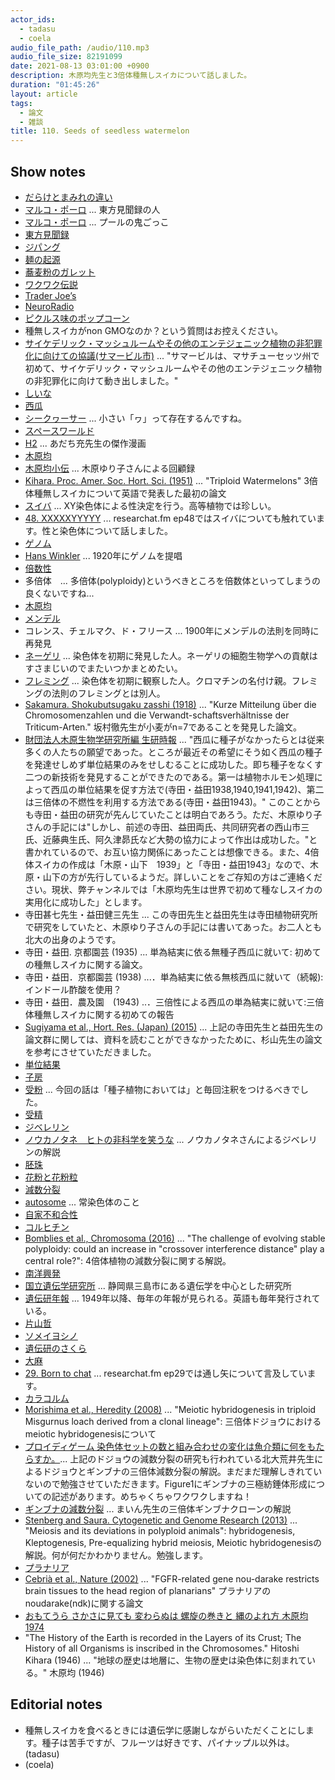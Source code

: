 ```yaml
---
actor_ids:
  - tadasu
  - coela
audio_file_path: /audio/110.mp3
audio_file_size: 82191099
date: 2021-08-13 03:01:00 +0900
description: 木原均先生と3倍体種無しスイカについて話しました。
duration: "01:45:26"
layout: article
tags:
  - 論文
  - 雑談
title: 110. Seeds of seedless watermelon
---
```


## Show notes
- [だらけとまみれの違い](https://nihon5-bunka.net/difference-darake-mamire/)
- [マルコ・ポーロ](https://ja.wikipedia.org/wiki/%E3%83%9E%E3%83%AB%E3%82%B3%E3%83%BB%E3%83%9D%E3%83%BC%E3%83%AD) ... 東方見聞録の人
- [マルコ・ポーロ](https://ameblo.jp/brenandyu/entry-12388065677.html) ... プールの鬼ごっこ
- [東方見聞録](https://ja.wikipedia.org/wiki/%E6%9D%B1%E6%96%B9%E8%A6%8B%E8%81%9E%E9%8C%B2)
- [ジパング](https://ja.wikipedia.org/wiki/%E3%82%B8%E3%83%91%E3%83%B3%E3%82%B0)
- [麺の起源](http://world-noodle-dictionary.com/roots/origin.html)
- [蕎麦粉のガレット](http://www.lescerisiers.jp/galette/)
- [ワクワク伝説](https://ja.wikipedia.org/wiki/%E3%83%AF%E3%82%AF%E3%83%AF%E3%82%AF)
- [Trader Joe’s](https://www.traderjoes.com/home)
- [NeuroRadio](https://neuroradio.tokyo/)
- [ピクルス味のポップコーン](https://twitter.com/tak_miyawaki/status/1416435836468572160)
- 種無しスイカがnon GMOなのか？という質問はお控えください。
- [サイケデリック・マッシュルームやその他のエンテジェニック植物の非犯罪化に向けての協議(サマービル市)](https://www.bostonherald.com/2021/01/16/somerville-moves-toward-decriminalizing-psychedelic-mushrooms/) ... "サマービルは、マサチューセッツ州で初めて、サイケデリック・マッシュルームやその他のエンテジェニック植物の非犯罪化に向けて動き出しました。"
- [しいな](https://dictionary.goo.ne.jp/word/%E7%B2%83/)
- [西瓜](https://ja.wikipedia.org/wiki/%E3%82%B9%E3%82%A4%E3%82%AB)
- [シークヮーサー](https://ja.wikipedia.org/wiki/%E3%82%B7%E3%83%BC%E3%82%AF%E3%83%AE%E3%83%BC%E3%82%B5%E3%83%BC) ... 小さい「ヮ」って存在するんですね。
- [スペースワールド](https://ja.wikipedia.org/wiki/%E3%82%B9%E3%83%9A%E3%83%BC%E3%82%B9%E3%83%AF%E3%83%BC%E3%83%AB%E3%83%89)
- [H2](https://www.amazon.co.jp/dp/4091939120/?tag=researchatf04-22) ... あだち充先生の傑作漫画
- [木原均](https://ja.wikipedia.org/wiki/%E6%9C%A8%E5%8E%9F%E5%9D%87)
- [木原均小伝](https://www.museum.hokudai.ac.jp/wp-content/uploads/2016/06/vnews_kihara_201506.pdf) ... 木原ゆり子さんによる回顧録
- [Kihara. Proc. Amer. Soc. Hort. Sci. (1951)](https://ci.nii.ac.jp/naid/10020268194/) ... "Triploid Watermelons" 3倍体種無しスイカについて英語で発表した最初の論文
- [スイバ](https://ja.wikipedia.org/wiki/%E3%82%B9%E3%82%A4%E3%83%90) ... XY染色体による性決定を行う。高等植物では珍しい。
- [48. XXXXXYYYYY](https://researchat.fm/episode/48) ... researchat.fm ep48ではスイバについても触れています。性と染色体について話しました。
- [ゲノム](https://ja.wikipedia.org/wiki/%E3%82%B2%E3%83%8E%E3%83%A0)
- [Hans Winkler](https://en.wikipedia.org/wiki/Hans_Winkler) ... 1920年にゲノムを提唱
- [倍数性](https://ja.wikipedia.org/wiki/%E5%80%8D%E6%95%B0%E6%80%A7)
- 多倍体　... 多倍体(polyploidy)というべきところを倍数体といってしまうの良くないですね...
- [木原均](https://ja.wikipedia.org/wiki/%E6%9C%A8%E5%8E%9F%E5%9D%87)
- [メンデル](https://ja.wikipedia.org/wiki/%E3%82%B0%E3%83%AC%E3%82%B4%E3%83%BC%E3%83%AB%E3%83%BB%E3%83%A8%E3%83%8F%E3%83%B3%E3%83%BB%E3%83%A1%E3%83%B3%E3%83%87%E3%83%AB)
- コレンス、チェルマク、ド・フリース ... 1900年にメンデルの法則を同時に再発見
- [ネーゲリ](https://ja.wikipedia.org/wiki/%E3%82%AB%E3%83%BC%E3%83%AB%E3%83%BB%E3%83%8D%E3%83%BC%E3%82%B2%E3%83%AA) ... 染色体を初期に発見した人。ネーゲリの細胞生物学への貢献はすさまじいのでまたいつかまとめたい。
- [フレミング](https://ja.wikipedia.org/wiki/%E3%83%B4%E3%82%A1%E3%83%AB%E3%82%BF%E3%83%BC%E3%83%BB%E3%83%95%E3%83%AC%E3%83%9F%E3%83%B3%E3%82%B0) ... 染色体を初期に観察した人。クロマチンの名付け親。フレミングの法則のフレミングとは別人。
- [Sakamura. Shokubutsugaku zasshi (1918)](https://www.jstage.jst.go.jp/article/jplantres1887/32/379/32_379_150/_article) ...  "Kurze Mitteilung über die Chromosomenzahlen und die Verwandt-schaftsverhältnisse der Triticum-Arten." 坂村徹先生が小麦がn=7であることを発見した論文。
- [財団法人木原生物学研究所編 生研時報](https://shigen.nig.ac.jp/wheat/komugi/ziho/pdf/seikenziho3part3.pdf) ... "西瓜に種子がなかったらとは従来多くの人たちの願望であった。ところが最近その希望にそう如く西瓜の種子を発達せしめず単位結果のみをせしむることに成功した。即ち種子をなくす二つの新技術を発見することができたのである。第一は植物ホルモン処理によって西瓜の単位結果を促す方法で(寺田・益田1938,1940,1941,1942)、第二は三倍体の不燃性を利用する方法である(寺田・益田1943)。" このことからも寺田・益田の研究が先んじていたことは明白であろう。ただ、木原ゆり子さんの手記には"しかし、前述の寺田、益田両氏、共同研究者の西山市三氏、近藤典生氏、阿久津昴氏など大勢の協力によって作出は成功した。"と書かれているので、お互い協力関係にあったことは想像できる。また、4倍体スイカの作成は「木原・山下　1939」と「寺田・益田1943」なので、木原・山下の方が先行しているようだ。詳しいことをご存知の方はご連絡ください。現状、弊チャンネルでは「木原均先生は世界で初めて種なしスイカの実用化に成功した」とします。
- 寺田甚七先生・益田健三先生  ... この寺田先生と益田先生は寺田植物研究所で研究をしていたと、木原ゆり子さんの手記には書いてあった。お二人とも北大の出身のようです。
- 寺田・益田. 京都園芸 (1935) ... 単為結実に依る無種子西瓜に就いて: 初めての種無しスイカに関する論文。
- 寺田・益田．京都園芸 (1938) ...．単為結実に依る無核西瓜に就いて（続報):インドール酢酸を使用？
- 寺田・益田．農及園　(1943) ..．三倍性による西瓜の単為結実に就いて:三倍体種無しスイカに関する初めての報告
- [Sugiyama et al., Hort. Res. (Japan) (2015)](https://www.jstage.jst.go.jp/article/hrj/14/1/14_7/_pdf) ... 上記の寺田先生と益田先生の論文群に関しては、資料を読むことができなかったために、杉山先生の論文を参考にさせていただきました。
- [単位結果](https://ja.wikipedia.org/wiki/%E5%8D%98%E7%82%BA%E7%B5%90%E6%9E%9C)
- [子房](https://kotobank.jp/word/%E5%AD%90%E6%88%BF-74986#:~:text=%E3%81%97%E2%80%90%E3%81%BC%E3%81%86%E3%80%94%E2%80%90%E3%83%90%E3%82%A6%E3%80%95,%E7%86%9F%E3%81%97%E3%81%A6%E6%9E%9C%E5%AE%9F%E3%81%AB%E3%81%AA%E3%82%8B%E3%80%82)
- [受粉](https://ja.wikipedia.org/wiki/%E5%8F%97%E7%B2%89) ... 今回の話は「種子植物においては」と毎回注釈をつけるべきでした。
- [受精](https://ja.wikipedia.org/wiki/%E5%8F%97%E7%B2%BE)
- [ジベレリン](https://ja.wikipedia.org/wiki/%E3%82%B8%E3%83%99%E3%83%AC%E3%83%AA%E3%83%B3)
- [ノウカノタネ　ヒトの非科学を笑うな](https://open.spotify.com/episode/0zNaozQh0VrpqUfp5mv777) ... ノウカノタネさんによるジベレリンの解説
- [胚珠](https://ja.wikipedia.org/wiki/%E8%83%9A%E7%8F%A0)
- [花粉と花粉粒](https://www.biol.tsukuba.ac.jp/~algae/BotanyWEB/pollen.html)
- [減数分裂](https://ja.wikipedia.org/wiki/%E6%B8%9B%E6%95%B0%E5%88%86%E8%A3%82)
- [autosome](https://en.wikipedia.org/wiki/Autosome) ... 常染色体のこと
- [自家不和合性](https://ja.wikipedia.org/wiki/%E8%87%AA%E5%AE%B6%E4%B8%8D%E5%92%8C%E5%90%88%E6%80%A7_(%E6%A4%8D%E7%89%A9))
- [コルヒチン](https://ja.wikipedia.org/wiki/%E3%82%B3%E3%83%AB%E3%83%92%E3%83%81%E3%83%B3)
- [Bomblies et al., Chromosoma (2016)](https://pubmed.ncbi.nlm.nih.gov/26753761/) ...  "The challenge of evolving stable polyploidy: could an increase in "crossover interference distance" play a central role?": 4倍体植物の減数分裂に関する解説。
- [南洋興発](https://ja.wikipedia.org/wiki/%E5%8D%97%E6%B4%8B%E8%88%88%E7%99%BA)
- [国立遺伝学研究所](https://www.nig.ac.jp/nig/ja/) ... 静岡県三島市にある遺伝学を中心とした研究所
- [遺伝研年報](https://www.nig.ac.jp/nig/ja/about-nig/yoran) ... 1949年以降、毎年の年報が見られる。英語も毎年発行されている。
- [片山哲](https://ja.wikipedia.org/wiki/%E7%89%87%E5%B1%B1%E5%93%B2)
- [ソメイヨシノ](https://ja.wikipedia.org/wiki/%E3%82%BD%E3%83%A1%E3%82%A4%E3%83%A8%E3%82%B7%E3%83%8E)
- [遺伝研のさくら](https://www.nig.ac.jp/koukai/koukai2021/gallery.html)
- [大麻](https://ja.wikipedia.org/wiki/%E5%A4%A7%E9%BA%BB)
- [29. Born to chat](https://researchat.fm/episode/29) ... researchat.fm ep29では通し矢について言及しています。
- [カラコルム](https://ja.wikipedia.org/wiki/%E3%82%AB%E3%83%A9%E3%82%B3%E3%83%AB%E3%83%A0)
- [Morishima et al., Heredity (2008)](https://www.nature.com/articles/hdy200817) ... "Meiotic hybridogenesis in triploid Misgurnus loach derived from a clonal lineage": 三倍体ドジョウにおけるmeiotic hybridogenesisについて
- [プロイディゲーム 染色体セットの数と組み合わせの変化は魚介類に何をもたらすか。](https://www.jstage.jst.go.jp/article/suisan/87/3/87_WA2836/_pdf)... 上記のドジョウの減数分裂の研究も行われている北大荒井先生によるドジョウとギンブナの三倍体減数分裂の解説。まだまだ理解しきれていないので勉強させていただきます。Figure1にギンブナの三極紡錘体形成についての記述があります。めちゃくちゃワクワクしますね！
- [ギンブナの減数分裂](https://i-my-mine.hatenablog.com/entry/2016/12/11/093020) ...  まいん先生の三倍体ギンブナクローンの解説
- [Stenberg and Saura. Cytogenetic and Genome Research (2013)](https://pubmed.ncbi.nlm.nih.gov/23796636/) ...  "Meiosis and its deviations in polyploid animals": hybridogenesis, Kleptogenesis, Pre-equalizing hybrid meiosis, Meiotic hybridogenesisの解説。何が何だかわかりません。勉強します。
- [プラナリア](https://ja.wikipedia.org/wiki/%E3%83%97%E3%83%A9%E3%83%8A%E3%83%AA%E3%82%A2)
- [Cebrià et al., Nature (2002)](https://www.nature.com/articles/nature01042) ... "FGFR-related gene nou-darake restricts brain tissues to the head region of planarians" プラナリアのnoudarake(ndk)に関する論文
- [おもてうら さかさに見ても 変わらぬは 螺旋の巻きと 縄のよれ方 木原均 1974](https://twitter.com/researchat_fm/status/1399055904486694912)
- "The History of the Earth is recorded in the Layers of its Crust; The History of all Organisms is inscribed in the Chromosomes."  Hitoshi Kihara (1946) ... "地球の歴史は地層に、生物の歴史は染色体に刻まれている。" 木原均 (1946)

## Editorial notes
- 種無しスイカを食べるときには遺伝学に感謝しながらいただくことにします。種子は苦手ですが、フルーツは好きです、パイナップル以外は。(tadasu)
- (coela)

